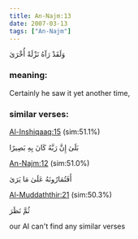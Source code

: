 ```yaml
---
title: An-Najm:13
date: 2007-03-13
tags: ["An-Najm"]
---
```

وَلَقَدْ رَآهُ نَزْلَةً أُخْرَىٰ
### meaning: 
Certainly he saw it yet another time,
### similar verses: 

[Al-Inshiqaaq:15](/84/15) (sim:51.1%)

بَلَىٰ إِنَّ رَبَّهُ كَانَ بِهِ بَصِيرًا

[An-Najm:12](/53/12) (sim:51.0%)

أَفَتُمَارُونَهُ عَلَىٰ مَا يَرَىٰ

[Al-Muddaththir:21](/74/21) (sim:50.3%)

ثُمَّ نَظَرَ

our AI can't find any similar verses

